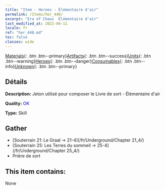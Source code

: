 ```yaml
---
title: "Item - Heroes - Élémentaire d'air"
permalink: /Items/her_448/
excerpt: "Era of Chaos  Élémentaire d'air"
last_modified_at: 2021-04-11
locale: fr
ref: "her_448.md"
toc: false
classes: wide
---
```

 [Materials](/fr/Items/){: .btn .btn--primary}[Artifacts](/fr/Items/Artifacts/){: .btn .btn--success}[Units](/fr/Items/Units/){: .btn .btn--warning}[Heroes](/fr/Items/Heroes/){: .btn .btn--danger}[Consumables](/fr/Items/Consumables/){: .btn .btn--info}[Unknown](/fr/Items/Unknown/){: .btn .btn--primary}

## Détails
 **Description:** Jeton utilisé pour composer le Livre de sort - Élémentaire d'air

 **Quality:** <span style="color: #0000CD">OK</span>

 **Type:** Skill

## Gather

*    [Souterrain 21: Le Graal -> 21-4](/fr/Underground/Chapter 21_4/) 
*    [Souterrain 25: Les Terres du sommeil -> 25-4](/fr/Underground/Chapter 25_4/) 
*    Prière de sort 

## This item contains:

  None

